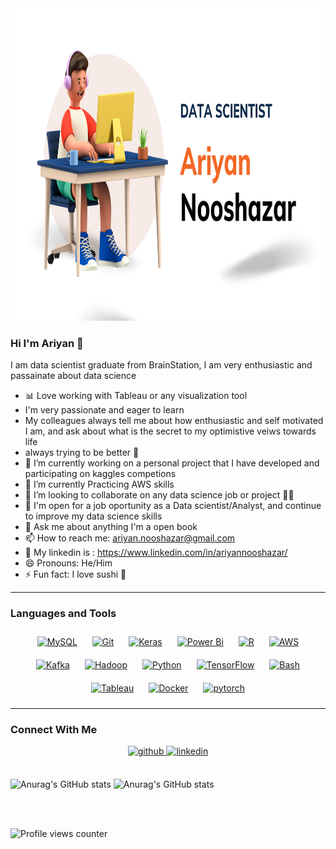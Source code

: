 <img src="https://github.com/Arita09/Arita09/blob/main/COVER%201%20(1).png" alt="COVER" width="700" height="500">

### Hi I'm Ariyan 👋
I am data scientist graduate from BrainStation, I am very enthusiastic and passainate about data science
- :bar_chart: Love working with Tableau or any visualization tool
- I'm very passionate and eager to learn
- My colleagues always tell me about how enthusiastic and self motivated I am, and ask about what is the secret to my optimistive veiws towards life
- always trying to be better 💪 	
- 🔭 I’m currently working on a personal project that I have developed and participating on kaggles competions
- 🌱 I’m currently Practicing AWS skills
- 👯 I’m looking to collaborate on any data science job or project 👨‍🔬
- 🙂 I'm open for a job oportunity as a Data scientist/Analyst, and continue to improve my data science skills
- 💬 Ask me about anything I'm a open book
- 📫 How to reach me: ariyan.nooshazar@gmail.com
- 🔗 My linkedin is : https://www.linkedin.com/in/ariyannooshazar/
- 😄 Pronouns: He/Him
- ⚡ Fun fact: I love sushi 🍣

---

### Languages and Tools  
<div align="center">  
<a href="https://www.mysql.com/" target="_blank"><img style="margin: 10px" src="https://profilinator.rishav.dev/skills-assets/mysql-original-wordmark.svg" alt="MySQL" height="50" /></a>  
<a href="https://github.com/" target="_blank"><img style="margin: 10px" src="https://profilinator.rishav.dev/skills-assets/git-scm-icon.svg" alt="Git" height="50" /></a>  
<a href="https://keras.io/" target="_blank"><img style="margin: 10px" src="https://profilinator.rishav.dev/skills-assets/keras.png" alt="Keras" height="50" /></a>  
<a href="https://powerbi.microsoft.com/en-us/" target="_blank"><img style="margin: 10px" src="https://profilinator.rishav.dev/skills-assets/powerbi.png" alt="Power Bi" height="50" /></a>  
<a href="https://www.r-project.org/" target="_blank"><img style="margin: 10px" src="https://profilinator.rishav.dev/skills-assets/r.svg" alt="R" height="50" /></a>  
<a href="https://aws.amazon.com/" target="_blank"><img style="margin: 10px" src="https://profilinator.rishav.dev/skills-assets/amazonwebservices-original-wordmark.svg" alt="AWS" height="50" /></a>  
<a href="https://kafka.apache.org/" target="_blank"><img style="margin: 10px" src="https://profilinator.rishav.dev/skills-assets/apache_kafka-icon.svg" alt="Kafka" height="50" /></a>  
<a href="https://hadoop.apache.org/" target="_blank"><img style="margin: 10px" src="https://profilinator.rishav.dev/skills-assets/apache_hadoop-icon.svg" alt="Hadoop" height="50" /></a>  
<a href="https://www.python.org/" target="_blank"><img style="margin: 10px" src="https://profilinator.rishav.dev/skills-assets/python-original.svg" alt="Python" height="50" /></a>  
<a href="https://www.tensorflow.org/" target="_blank"><img style="margin: 10px" src="https://profilinator.rishav.dev/skills-assets/tensorflow-icon.svg" alt="TensorFlow" height="50" /></a>  
<a href="https://www.gnu.org/software/bash/" target="_blank"><img style="margin: 10px" src="https://profilinator.rishav.dev/skills-assets/gnu_bash-icon.svg" alt="Bash" height="50" /></a>  
<a href="https://www.tableau.com/" target="_blank"><img style="margin: 10px" src="https://profilinator.rishav.dev/skills-assets/tableau.svg" alt="Tableau" height="50" /></a>  
<a href="https://www.docker.com/" target="_blank"><img style="margin: 10px" src="https://profilinator.rishav.dev/skills-assets/docker-original-wordmark.svg" alt="Docker" height="50" /></a>  
<a href="https://pytorch.org/" target="_blank"><img style="margin: 10px" src="https://profilinator.rishav.dev/skills-assets/pytorch-icon.svg" alt="pytorch" height="50" /></a>  
</div>  


---
### Connect With Me  
<div align="center">
<a href="https://github.com/https://github.com/Arita09" target="_blank">
<img src=https://img.shields.io/badge/github-%2324292e.svg?&style=for-the-badge&logo=github&logoColor=white alt=github style="margin-bottom: 5px;" />
</a>
<a href="https://linkedin.com/in/https://www.linkedin.com/in/ariyannooshazar/" target="_blank">
<img src=https://img.shields.io/badge/linkedin-%231E77B5.svg?&style=for-the-badge&logo=linkedin&logoColor=white alt=linkedin style="margin-bottom: 5px;" />
</a>  
</div>  
  


<br/>

![Anurag's GitHub stats](https://github-readme-stats.vercel.app/api?username=Arita09&theme=aura_dark&show_icons=true)
![Anurag's GitHub stats](https://github-readme-stats.vercel.app/api/top-langs/?username=Arita09&theme=aura_dark&show_icons=true)

<br/>
<br/> 


![Profile views counter](https://komarev.com/ghpvc/?username=Arita09&&style=flat-square)  
